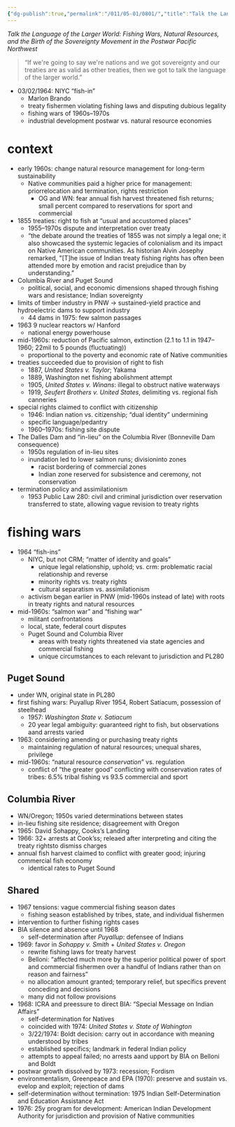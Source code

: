 ```yaml
---
{"dg-publish":true,"permalink":"/011/05-01/0801/","title":"Talk the Language of the Larger World","tags":["ETHNS350"],"created":"2024-09-26T13:45:04.158-07:00","updated":"2024-09-26T15:29:45.092-07:00"}
---
```


*Talk the Language of the Larger World: Fishing Wars, Natural Resources, and the Birth of the Sovereignty Movement in the Postwar Pacific Northwest*

> “If we're going to say we're nations and we got sovereignty and our treaties are as valid as other treaties, then we got to talk the language of the larger world.”
- 03/02/1964: NIYC “fish-in”
	- Marlon Brando
	- treaty fishermen violating fishing laws and disputing dubious legality
	- fishing wars of 1960s–1970s
	- industrial development postwar vs. natural resource economies
# context
- early 1960s: change natural resource management for long-term sustainability
	- Native communities paid a higher price for management:  priorrelocation and termination, rights restriction
		- OG and WN: fear annual fish harvest threatened fish returns; small percent compared to reservations for sport and commercial
- 1855 treaties: right to fish at “usual and accustomed places”
	- 1955–1970s dispute and interpretation over treaty
	- “the debate around the treaties of 1855 was not simply a legal one; it also showcased the systemic legacies of colonialism and its impact on Native American communities. As historian Alvin Josephy remarked, "\[T]he issue of Indian treaty fishing rights has often been attended more by emotion and racist prejudice than by understanding.”
- Columbia River and Puget Sound
	- political, social, and economic dimensions shaped through fishing wars and resistance; Indian sovereignty
- limits of timber industry in PNW → sustained-yield practice and hydroelectric dams to support industry
	- 44 dams in 1975: few salmon passages
- 1963 9 nuclear reactors w/ Hanford
	- national energy powerhouse
- mid-1960s: reduction of Pacific salmon, extinction (2.1 to 1.1 in 1947–1960; 22mil to 5 pounds (fluctuating))
	- proportional to the poverty and economic rate of Native communities
- treaties succeeded due to provision of right to fish
	- 1887, *United States v. Taylor*; Yakama
	- 1889, Washington net fishing abolishment attempt
	- 1905, *United States v. Winans*: illegal to obstruct native waterways
	- 1919, *Seufert Brothers v. United States*, delimiting vs. regional fish canneries
- special rights claimed to conflict with citizenship
	- 1946: Indian nation vs. citizenship; “dual identity” undermining
	- specific language/pedantry
	- 1960–1970s: fishing site dispute
- The Dalles Dam and “in-lieu” on the Columbia River (Bonneville Dam consequence)
	- 1950s regulation of in-lieu sites
	- inundation led to lower salmon runs; divisioninto zones
		- racist bordering of commercial zones
		- Indian zone reserved for subsistence and ceremony, not conservation
- termination policy and assimilationism
	- 1953 Public Law 280: civil and criminal jurisdiction over reservation transferred to state, allowing vague revision to treaty rights
# fishing wars
- 1964 “fish-ins”
	- NIYC, but not CRM; “matter of identity and goals”
		- unique legal relationship, uphold; vs. crm: problematic racial relationship and reverse
		- minority rights vs. treaty rights
		- cultural separatism vs. assimilationism
	- activism began earlier in PNW (mid-1960s instead of late) with roots in treaty rights and natural resources
- mid-1960s: “salmon war” and “fishing war”
	- militant confrontations
	- local, state, federal court disputes
	- Puget Sound and Columbia River
		- areas with treaty rights threatened via state agencies and commercial fishing
		- unique circumstances to each relevant to jurisdiction and PL280
## Puget Sound
- under WN, original state in PL280
- first fishing wars: Puyallup River 1954, Robert Satiacum, possession of steelhead
	- 1957: *Washington State v. Satiacum*
	- 20 year legal ambiguity: guaranteed right to fish, but observations aand arrests varied
- 1963: considering amending or purchasing treaty rights
	- maintaining regulation of natural resources; unequal shares, privilege
- mid-1960s: “natural resource *conservation*” vs. regulation
	- conflict of “the greater good” conflicting with conservation rates of tribes: 6.5% tribal fishing vs 93.5 commercial and sport
## Columbia River
- WN/Oregon; 1950s varied determinations between states
- in-lieu fishing site residence; disagreement with Oregon
- 1965: David Sohappy, Cooks’s Landing
- 1966: 32+ arrests at Cook’ss; releaed after interpreting and citing the treaty rightsto dismiss charges
- annual fish harvest claimed to conflict with greater good; injuring commercial fish economy
	- identical rates to Puget Sound
## Shared
- 1967 tensions: vague commercial fishing season dates
	- fishing season established by tribes, state, and individual fishermen
- intervention to further fishing rights cases
- BIA silence and absence until 1968
	- self-determination after *Puyallup*: defensee of Indians
- 1969: favor in *Sohappy v. Smith* + *United States v. Oregon*
	- rewrite fishing laws for treaty harvest
	- Belloni: “affected much more by the superior political power of sport and commercial fishermen over a handful of Indians rather than on reason and fairness”
	- no allocation amount granted; temporary relief, but specifics prevent conceding and decisions
	- many did not follow provisions
- 1968: ICRA and preessure to direct BIA: “Special Message on Indian Affairs”
	- self-determination for Natives
	- coincided with 1974: *United States v. State of Wahington*
	- 3/22/1974: Boldt decision: carry out in accordance with meaning understood by tribes
	- established specifics; landmark in federal Indian policy
	- attempts to appeal failed; no arrests aand upport by BIA on Belloni and Boldt
- postwar growth dissolved by 1973: recession; Fordism
- environmentalism, Greenpeace and EPA (1970): preserve and sustain vs. evelop and exploit; rejection of dams
- self-determination without termination: 1975 Indian Self-Determination and Education Assistance Act
- 1976: 25y program for development: American Indian Development Authority for jurisdiction and provision of Native communities